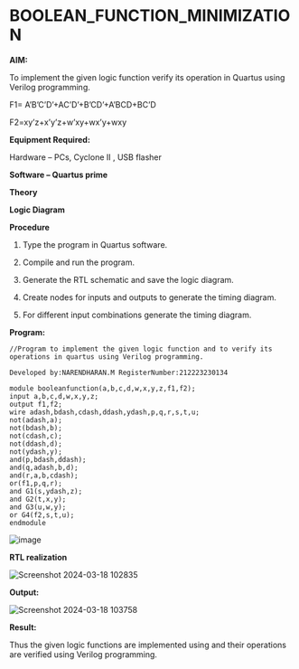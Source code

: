 # BOOLEAN_FUNCTION_MINIMIZATION

**AIM:**

To implement the given logic function verify its operation in Quartus using Verilog programming.

F1= A’B’C’D’+AC’D’+B’CD’+A’BCD+BC’D 

F2=xy’z+x’y’z+w’xy+wx’y+wxy

**Equipment Required:**

Hardware – PCs, Cyclone II , USB flasher

**Software – Quartus prime**

**Theory**

**Logic Diagram**

**Procedure**

1.	Type the program in Quartus software.

2.	Compile and run the program.

3.	Generate the RTL schematic and save the logic diagram.

4.	Create nodes for inputs and outputs to generate the timing diagram.

5.	For different input combinations generate the timing diagram.


**Program:**
```
//Program to implement the given logic function and to verify its operations in quartus using Verilog programming. 

Developed by:NARENDHARAN.M RegisterNumber:212223230134

module booleanfunction(a,b,c,d,w,x,y,z,f1,f2);
input a,b,c,d,w,x,y,z;
output f1,f2;
wire adash,bdash,cdash,ddash,ydash,p,q,r,s,t,u;
not(adash,a);
not(bdash,b);
not(cdash,c);
not(ddash,d);
not(ydash,y);
and(p,bdash,ddash);
and(q,adash,b,d);
and(r,a,b,cdash);
or(f1,p,q,r);
and G1(s,ydash,z);
and G2(t,x,y);
and G3(u,w,y);
or G4(f2,s,t,u);
endmodule

```

![image](https://github.com/narenm03/BOOLEAN_FUNCTION_MINIMIZATION/assets/152469427/a1b896fc-aa8e-4df2-94a2-353ac7969625)

**RTL realization**

![Screenshot 2024-03-18 102835](https://github.com/Hashwatha/BOOLEAN_FUNCTION_MINIMIZATION/assets/150231431/d59fa67a-d1dc-4543-8ffc-54d8a1ee34f9)

**Output:**

![Screenshot 2024-03-18 103758](https://github.com/Hashwatha/BOOLEAN_FUNCTION_MINIMIZATION/assets/150231431/97fff674-8fef-446c-9d38-449d3fb437a9)

**Result:**

Thus the given logic functions are implemented using and their operations are verified using Verilog programming.

